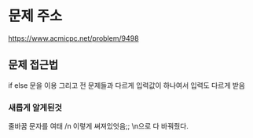 # 문제 주소 
https://www.acmicpc.net/problem/9498

## 문제 접근법 
if else 문을 이용 그리고 전 문제들과 다르게 입력값이 하나여서 입력도 다르게 받음 

### 새롭게 알게된것
줄바꿈 문자를 여태 /n 이렇게 쎠져있엇음;; \\n으로 다 바꿔줬다.